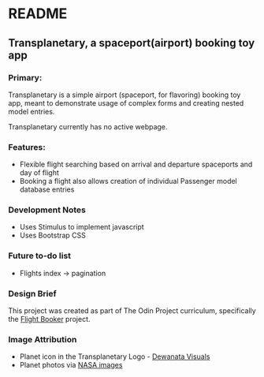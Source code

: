 # README

## Transplanetary, a spaceport(airport) booking toy app

### Primary:

Transplanetary is a simple airport (spaceport, for flavoring) booking toy app, meant to demonstrate usage of complex forms and creating nested model entries.

Transplanetary currently has no active webpage.

### Features:
* Flexible flight searching based on arrival and departure spaceports and day of flight
* Booking a flight also allows creation of individual Passenger model database entries

### Development Notes
* Uses Stimulus to implement javascript
* Uses Bootstrap CSS

### Future to-do list
* Flights index -> pagination

### Design Brief
This project was created as part of The Odin Project curriculum, specifically the <a href="https://www.theodinproject.com/lessons/ruby-on-rails-flight-booker">Flight Booker</a> project.

### Image Attribution

* Planet icon in the Transplanetary Logo - <a href="https://thenounproject.com/dewanataicons/">Dewanata Visuals</a>
* Planet photos via <a href="https://www.nasa.gov/images/">NASA images</a>